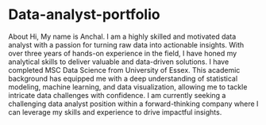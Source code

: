 # Data-analyst-portfolio
About 
Hi, My name is Anchal. I am a highly skilled and motivated data analyst with a passion for turning raw data into actionable insights. With over three years of hands-on experience in the field, I have honed my analytical skills to deliver valuable and data-driven solutions. I have completed MSC Data Science from University of Essex. This academic background has equipped me with a deep understanding of statistical modeling, machine learning, and data visualization, allowing me to tackle intricate data challenges with confidence. I am currently seeking a challenging data analyst position within a forward-thinking company where I can leverage my skills and experience to drive impactful insights. 
